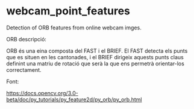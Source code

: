 # webcam_point_features
Detection of ORB features from online webcam imges.

ORB descripció:

ORB és una eina composta del FAST i el BRIEF. El FAST detecta els punts que es situen en les cantonades, i el BRIEF dirigeix aquests punts claus definint una matriu de rotació que serà la que ens permetrà orientar-los correctament.

Font: 

https://docs.opencv.org/3.0-beta/doc/py_tutorials/py_feature2d/py_orb/py_orb.html 
